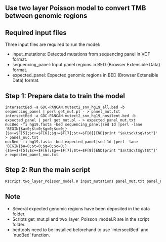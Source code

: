 ## Use two layer Poisson model to convert TMB between genomic regions
## Required input files
Three input files are required to run the model:
* input_mutations: Detected mutations from sequencing panel in VCF format.
* sequencing_panel: Input panel regions in BED (Browser Extensible Data) format.
* expected_panel: Expected genomic regions in BED (Browser Extensible Data) format.

## Step 1: Prepare data to train the model
```
intersectBed -a GDC-PANCAN.mutect2_snv_hg19_all.bed -b sequencing_panel | perl get_mut.pl - > panel_mut.txt
intersectBed -a GDC-PANCAN.mutect2_snv_hg19_nosilent.bed -b expected_panel | perl get_mut.pl - > expected_panel_mut.txt
nucBed -fi hg19.fasta -bed sequencing_panel|sed 1d |perl -lane 'BEGIN{$a=0;$t=0;$g=0;$c=0;}{$a+=$F[5];$c+=$F[6];$g+=$F[7];$t+=$F[8]}END{print "$a\t$c\t$g\t$t"}' > panel_nuc.txt
nucBed -fi hg19.fasta -bed expected_panel|sed 1d |perl -lane 'BEGIN{$a=0;$t=0;$g=0;$c=0;}{$a+=$F[5];$c+=$F[6];$g+=$F[7];$t+=$F[8]}END{print "$a\t$c\t$g\t$t"}' > expected_panel_nuc.txt
```

## Step 2: Run the main script
```R
Rscript two_layer_Poisson_model.R input_mutations panel_mut.txt panel_nuc.txt expected_panel_mut.txt expected_panel_nuc.txt
```

## Note
* Several expected genomic regions have been deposited in the data folder.
* Scripts get_mut.pl and two_layer_Poisson_model.R are in the script folder.
* bedtools need to be installed beforehand to use 'intersectBed' and 'nucBed' function. 



